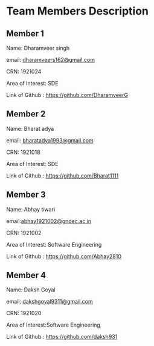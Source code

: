 #  Team Members Description

## Member 1
Name: Dharamveer singh

email: dharamveers162@gmail.com

CRN: 1921024

Area of Interest: SDE

Link of Github : https://github.com/DharamveerG

## Member 2
Name: Bharat adya

email: bharatadya1993@gmail.com

CRN: 1921018

Area of Interest: SDE

Link of Github : https://github.com/Bharat1111

## Member 3
Name: Abhay tiwari

email:abhay1921002@gndec.ac.in

CRN: 1921002

Area of Interest: Software Engineering

Link of Github : https://github.com/Abhay2810

## Member 4
Name: Daksh Goyal

email: dakshgoyal9311@gmail.com

CRN: 1921020

Area of Interest:Software Engineering

Link of Github  : https://github.com/daksh931

